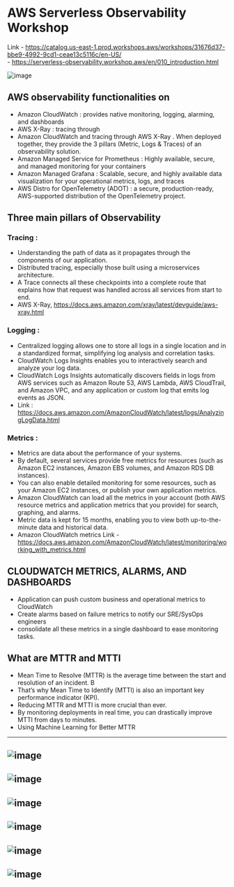 #  AWS Serverless Observability Workshop
Link - https://catalog.us-east-1.prod.workshops.aws/workshops/31676d37-bbe9-4992-9cd1-ceae13c5116c/en-US/  
    -  https://serverless-observability.workshop.aws/en/010_introduction.html  
    
 ![image](https://user-images.githubusercontent.com/32443900/154785135-6f6af5d5-9a78-4818-ba07-4eb6934efe7b.png)

    
## AWS observability functionalities on 
- Amazon CloudWatch : provides native monitoring, logging, alarming, and dashboards
- AWS X-Ray : tracing through 
-  Amazon CloudWatch  and tracing through AWS X-Ray . When deployed together, they provide the 3 pillars (Metric, Logs & Traces) of an observability solution.
- Amazon Managed Service for Prometheus : Highly available, secure, and managed monitoring for your containers
- Amazon Managed Grafana : Scalable, secure, and highly available data visualization for your operational metrics, logs, and traces 
- AWS Distro for OpenTelemetry (ADOT) : a secure, production-ready, AWS-supported distribution of the OpenTelemetry project.

## Three main pillars of Observability
###  Tracing :  
- Understanding the path of data as it propagates through the components of our application.
- Distributed tracing, especially those built using a microservices architecture. 
- A Trace connects all these checkpoints into a complete route that explains how that request was handled across all services from start to end.
- AWS X-Ray, https://docs.aws.amazon.com/xray/latest/devguide/aws-xray.html
### Logging : 
- Centralized logging allows one to store all logs in a single location and in a standardized format, simplifying log analysis and correlation tasks.
- CloudWatch Logs Insights enables you to interactively search and analyze your log data.
- CloudWatch Logs Insights automatically discovers fields in logs from AWS services such as Amazon Route 53, AWS Lambda, AWS CloudTrail, and Amazon VPC, and any application or custom log that emits log events as JSON. 
- Link : https://docs.aws.amazon.com/AmazonCloudWatch/latest/logs/AnalyzingLogData.html

### Metrics : 
- Metrics are data about the performance of your systems.
- By default, several services provide free metrics for resources (such as Amazon EC2 instances, Amazon EBS volumes, and Amazon RDS DB instances).
- You can also enable detailed monitoring for some resources, such as your Amazon EC2 instances, or publish your own application metrics. 
- Amazon CloudWatch can load all the metrics in your account (both AWS resource metrics and application metrics that you provide) for search, graphing, and alarms.
- Metric data is kept for 15 months, enabling you to view both up-to-the-minute data and historical data.
- Amazon CloudWatch metrics Link - https://docs.aws.amazon.com/AmazonCloudWatch/latest/monitoring/working_with_metrics.html 

## CLOUDWATCH METRICS, ALARMS, AND DASHBOARDS
- Application can push custom business and operational metrics to CloudWatch
- Create alarms based on failure metrics to notify our SRE/SysOps engineers 
- consolidate all these metrics in a single dashboard to ease monitoring tasks.

## What are MTTR and MTTI
- Mean Time to Resolve (MTTR) is the average time between the start and resolution of an incident. B
- That’s why Mean Time to Identify (MTTI) is also an important key performance indicator (KPI).
- Reducing MTTR and MTTI is more crucial than ever.
- By monitoring deployments in real time, you can drastically improve MTTI from days to minutes. 
- Using Machine Learning for Better MTTR

---
![image](https://user-images.githubusercontent.com/32443900/154784095-055a0613-b551-4979-9561-d8895f9d8b32.png)
---
![image](https://user-images.githubusercontent.com/32443900/154784134-8bf83d55-71fc-447e-aaf1-fa007ac6d5ff.png)
---
![image](https://user-images.githubusercontent.com/32443900/154784144-80d222e7-d11e-46a4-883a-86361de46ef9.png)
---
![image](https://user-images.githubusercontent.com/32443900/154784219-7d7b51a3-2eb7-4aef-a01d-88a2c5ebf06e.png)
---
![image](https://user-images.githubusercontent.com/32443900/154784799-3b45a958-75b0-4f19-bd7b-48ad403dc5f4.png)
---
![image](https://user-images.githubusercontent.com/32443900/154784827-1927dab2-6fb5-44a8-8c74-590abacbde49.png)
---


